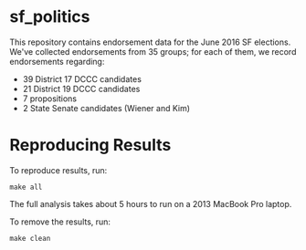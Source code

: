 # sf_politics

This repository contains endorsement data for the June 2016 SF elections. We've
collected endorsements from 35 groups; for each of them, we record endorsements
regarding:

* 39 District 17 DCCC candidates
* 21 District 19 DCCC candidates
* 7 propositions
* 2 State Senate candidates (Wiener and Kim)

# Reproducing Results

To reproduce results, run:

    make all

The full analysis takes about 5 hours to run on a 2013 MacBook Pro laptop.

To remove the results, run:

    make clean
